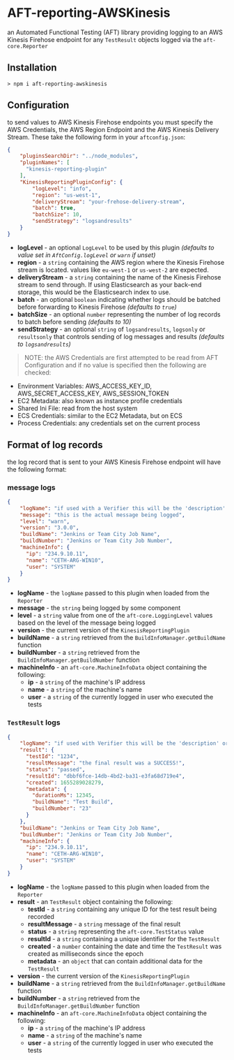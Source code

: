 # AFT-reporting-AWSKinesis
an Automated Functional Testing (AFT) library providing logging to an AWS Kinesis Firehose endpoint for any `TestResult` objects logged via the `aft-core.Reporter`

## Installation
`> npm i aft-reporting-awskinesis`

## Configuration
to send values to AWS Kinesis Firehose endpoints you must specify the AWS Credentials, the AWS Region Endpoint and the AWS Kinesis Delivery Stream. These take the following form in your `aftconfig.json`:
```json
{
    "pluginsSearchDir": "../node_modules",
    "pluginNames": [
      "kinesis-reporting-plugin"
    ],
    "KinesisReportingPluginConfig": {
        "logLevel": "info",
        "region": "us-west-1",
        "deliveryStream": "your-frehose-delivery-stream",
        "batch": true,
        "batchSize": 10,
        "sendStrategy": "logsandresults"
    }
}
```
- **logLevel** - an optional `LogLevel` to be used by this plugin _(defaults to value set in `AftConfig.logLevel` or `warn` if unset)_
- **region** - a `string` containing the AWS region where the Kinesis Firehose stream is located. values like `eu-west-1` or `us-west-2` are expected.
- **deliveryStream** - a `string` containing the name of the Kinesis Firehose stream to send through. If using Elasticsearch as your back-end storage, this would be the Elasticsearch index to use.
- **batch** - an optional `boolean` indicating whether logs should be batched before forwarding to Kinesis Firehose _(defaults to `true`)_
- **batchSize** - an optional `number` representing the number of log records to batch before sending _(defaults to 10)_
- **sendStrategy** - an optional `string` of `logsandresults`, `logsonly` or `resultsonly` that controls sending of log messages and results _(defaults to `logsandresults`)_

> NOTE: the AWS Credentials are first attempted to be read from AFT Configuration and if no value is specified then the following are checked:
- Environment Variables: AWS_ACCESS_KEY_ID, AWS_SECRET_ACCESS_KEY, AWS_SESSION_TOKEN
- EC2 Metadata: also known as instance profile credentials
- Shared Ini File: read from the host system
- ECS Credentials: similar to the EC2 Metadata, but on ECS
- Process Credentials: any credentials set on the current process

## Format of log records
the log record that is sent to your AWS Kinesis Firehose endpoint will have the following format:
### message logs
```JSON
{
    "logName": "if used with a Verifier this will be the 'description' or 'Test IDs' or a GUID",
    "message": "this is the actual message being logged", 
    "level": "warn", 
    "version": "3.0.0", 
    "buildName": "Jenkins or Team City Job Name", 
    "buildNumber": "Jenkins or Team City Job Number", 
    "machineInfo": {
      "ip": "234.9.10.11",
      "name": "CETH-ARG-WIN10",
      "user": "SYSTEM"
    }
}
```
- **logName** - the `logName` passed to this plugin when loaded from the `Reporter`
- **message** - the `string` being logged by some component
- **level** - a `string` value from one of the `aft-core.LoggingLevel` values based on the level of the message being logged
- **version** - the current version of the `KinesisReportingPlugin`
- **buildName** - a `string` retrieved from the `BuildInfoManager.getBuildName` function
- **buildNumber** - a `string` retrieved from the `BuildInfoManager.getBuildNumber` function
- **machineInfo** - an `aft-core.MachineInfoData` object containing the following:
  - **ip** - a `string` of the machine's IP address
  - **name** - a `string` of the machine's name
  - **user** - a `string` of the currently logged in user who executed the tests

### `TestResult` logs
```JSON
{
    "logName": "if used with Verifier this will be the 'description' or 'Test IDs' or a GUID",
    "result": {
      "testId": "1234",
      "resultMessage": "the final result was a SUCCESS!",
      "status": "passed",
      "resultId": "dbbf6fce-14db-4bd2-ba31-e3fa68d719e4",
      "created": 1655289028279,
      "metadata": {
        "durationMs": 12345,
        "buildName": "Test Build",
        "buildNumber": "23"
      }
    }, 
    "buildName": "Jenkins or Team City Job Name", 
    "buildNumber": "Jenkins or Team City Job Number", 
    "machineInfo": {
      "ip": "234.9.10.11",
      "name": "CETH-ARG-WIN10",
      "user": "SYSTEM"
    }
}
```
- **logName** - the `logName` passed to this plugin when loaded from the `Reporter`
- **result** - an `TestResult` object containing the following:
  - **testId** - a `string` containing any unique ID for the test result being recorded
  - **resultMessage** - a `string` message of the final result
  - **status** - a `string` representing the `aft-core.TestStatus` value
  - **resultId** - a `string` containing a unique identifier for the `TestResult`
  - **created** - a `number` containing the date and time the `TestResult` was created as milliseconds since the epoch
  - **metadata** - an `object` that can contain additional data for the `TestResult`
- **version** - the current version of the `KinesisReportingPlugin`
- **buildName** - a `string` retrieved from the `BuildInfoManager.getBuildName` function
- **buildNumber** - a `string` retrieved from the `BuildInfoManager.getBuildNumber` function
- **machineInfo** - an `aft-core.MachineInfoData` object containing the following:
  - **ip** - a `string` of the machine's IP address
  - **name** - a `string` of the machine's name
  - **user** - a `string` of the currently logged in user who executed the tests